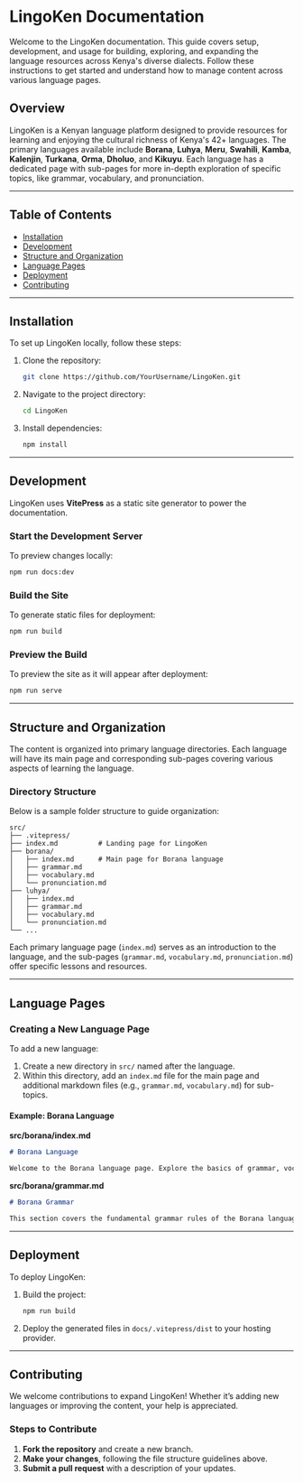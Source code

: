 # LingoKen Documentation

Welcome to the LingoKen documentation. This guide covers setup, development, and usage for building, exploring, and expanding the language resources across Kenya's diverse dialects. Follow these instructions to get started and understand how to manage content across various language pages.

## Overview

LingoKen is a Kenyan language platform designed to provide resources for learning and enjoying the cultural richness of Kenya's 42+ languages. The primary languages available include **Borana**, **Luhya**, **Meru**, **Swahili**, **Kamba**, **Kalenjin**, **Turkana**, **Orma**, **Dholuo**, and **Kikuyu**. Each language has a dedicated page with sub-pages for more in-depth exploration of specific topics, like grammar, vocabulary, and pronunciation.

---

## Table of Contents

- [Installation](#installation)
- [Development](#development)
- [Structure and Organization](#structure-and-organization)
- [Language Pages](#language-pages)
- [Deployment](#deployment)
- [Contributing](#contributing)

---

## Installation

To set up LingoKen locally, follow these steps:

1. Clone the repository:
   ```bash
   git clone https://github.com/YourUsername/LingoKen.git
   ```
   
2. Navigate to the project directory:
   ```bash
   cd LingoKen
   ```

3. Install dependencies:
   ```bash
   npm install
   ```

---

## Development

LingoKen uses **VitePress** as a static site generator to power the documentation.

### Start the Development Server

To preview changes locally:
```bash
npm run docs:dev
```

### Build the Site

To generate static files for deployment:
```bash
npm run build
```

### Preview the Build

To preview the site as it will appear after deployment:
```bash
npm run serve
```

---

## Structure and Organization

The content is organized into primary language directories. Each language will have its main page and corresponding sub-pages covering various aspects of learning the language.

### Directory Structure

Below is a sample folder structure to guide organization:

```plaintext
src/
├── .vitepress/
├── index.md          # Landing page for LingoKen
├── borana/
│   ├── index.md      # Main page for Borana language
│   ├── grammar.md
│   ├── vocabulary.md
│   └── pronunciation.md
├── luhya/
│   ├── index.md
│   ├── grammar.md
│   ├── vocabulary.md
│   └── pronunciation.md
└── ...
```

Each primary language page (`index.md`) serves as an introduction to the language, and the sub-pages (`grammar.md`, `vocabulary.md`, `pronunciation.md`) offer specific lessons and resources.

---

## Language Pages

### Creating a New Language Page

To add a new language:

1. Create a new directory in `src/` named after the language.
2. Within this directory, add an `index.md` file for the main page and additional markdown files (e.g., `grammar.md`, `vocabulary.md`) for sub-topics.

#### Example: Borana Language

**src/borana/index.md**
```markdown
# Borana Language

Welcome to the Borana language page. Explore the basics of grammar, vocabulary, pronunciation, and cultural insights.
```

**src/borana/grammar.md**
```markdown
# Borana Grammar

This section covers the fundamental grammar rules of the Borana language.
```

---

## Deployment

To deploy LingoKen:

1. Build the project:
   ```bash
   npm run build
   ```

2. Deploy the generated files in `docs/.vitepress/dist` to your hosting provider.

---

## Contributing

We welcome contributions to expand LingoKen! Whether it’s adding new languages or improving the content, your help is appreciated.

### Steps to Contribute

1. **Fork the repository** and create a new branch.
2. **Make your changes**, following the file structure guidelines above.
3. **Submit a pull request** with a description of your updates.